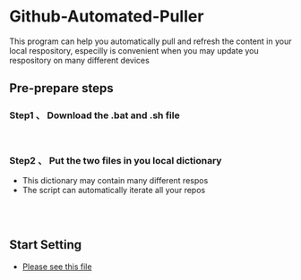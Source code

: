 # Github-Automated-Puller
This program can help you automatically pull and refresh the content in your local respository, especilly is convenient when you may update you respository on many different devices

## Pre-prepare steps

### Step1 、 Download the .bat and .sh file

<br>

### Step2 、 Put the two files in you local dictionary

* This dictionary may contain many different respos
* The script can automatically iterate all your repos

<br><br>

## Start Setting

* [Please see this file](https://github.com/Pacific-Feng/My-Notes/blob/main/hackmd_file/technical/%E8%87%AA%E5%8B%95%E5%9C%A8%E9%96%8B%E6%A9%9F%E6%99%82%E9%80%B2%E8%A1%8C%E6%9C%AC%E5%9C%B0Github%E8%B3%87%E6%96%99%E5%A4%BE%E7%9A%84%E6%9B%B4%E6%96%B0%20(Windows).md)
